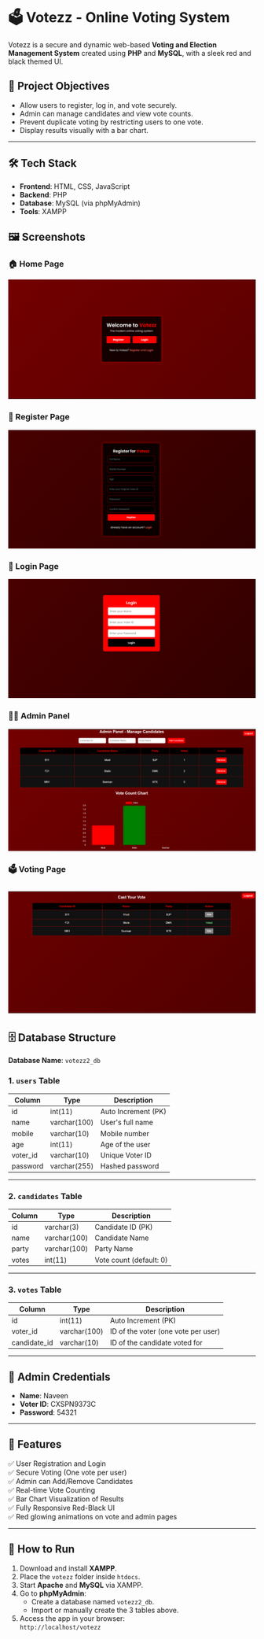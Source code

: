 # 🗳️ Votezz - Online Voting System

Votezz is a secure and dynamic web-based **Voting and Election Management System** created using **PHP** and **MySQL**, with a sleek red and black themed UI.

## 🎯 Project Objectives
- Allow users to register, log in, and vote securely.
- Admin can manage candidates and view vote counts.
- Prevent duplicate voting by restricting users to one vote.
- Display results visually with a bar chart.

---

## 🛠️ Tech Stack

- **Frontend**: HTML, CSS, JavaScript
- **Backend**: PHP
- **Database**: MySQL (via phpMyAdmin)
- **Tools**: XAMPP
## 🖼️ Screenshots

### 🏠 Home Page
![Home Page](images/Homepage.png)

### 📝 Register Page
![Register Page](images/Registerpage.png)

### 🔐 Login Page
![Login Page](images/Loginpage.png)

### 🧑‍💼 Admin Panel
![Admin Panel](images/Adminpage.png)

### 🗳️ Voting Page
![Voting Page](images/Votingpage.png)
---

## 🗄️ Database Structure

**Database Name**: `votezz2_db`

### 1. `users` Table

| Column      | Type          | Description            |
|-------------|---------------|------------------------|
| id          | int(11)       | Auto Increment (PK)    |
| name        | varchar(100)  | User's full name       |
| mobile      | varchar(10)   | Mobile number          |
| age         | int(11)       | Age of the user        |
| voter_id    | varchar(10)   | Unique Voter ID        |
| password    | varchar(255)  | Hashed password        |

---

### 2. `candidates` Table

| Column   | Type           | Description                     |
|----------|----------------|---------------------------------|
| id       | varchar(3)     | Candidate ID (PK)               |
| name     | varchar(100)   | Candidate Name                  |
| party    | varchar(100)   | Party Name                      |
| votes    | int(11)        | Vote count (default: 0)         |

---

### 3. `votes` Table

| Column       | Type         | Description                            |
|--------------|--------------|----------------------------------------|
| id           | int(11)      | Auto Increment (PK)                    |
| voter_id     | varchar(100) | ID of the voter (one vote per user)    |
| candidate_id | varchar(10)  | ID of the candidate voted for          |

---

## 🔐 Admin Credentials

- **Name**: Naveen
- **Voter ID**: CXSPN9373C
- **Password**: 54321

---

## 🔑 Features

✅ User Registration and Login  
✅ Secure Voting (One vote per user)  
✅ Admin can Add/Remove Candidates  
✅ Real-time Vote Counting  
✅ Bar Chart Visualization of Results  
✅ Fully Responsive Red-Black UI  
✅ Red glowing animations on vote and admin pages

---

## 🚀 How to Run

1. Download and install **XAMPP**.
2. Place the `votezz` folder inside `htdocs`.
3. Start **Apache** and **MySQL** via XAMPP.
4. Go to **phpMyAdmin**:
   - Create a database named `votezz2_db`.
   - Import or manually create the 3 tables above.
5. Access the app in your browser:  
   `http://localhost/votezz`
